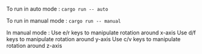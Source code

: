 To run in auto mode :
```cargo run -- auto```

To run in manual mode :
```cargo run -- manual```

In manual mode :
Use e/r keys to manipulate rotation around x-axis
Use d/f keys to manipulate rotation around y-axis
Use c/v keys to manipulate rotation around z-axis
